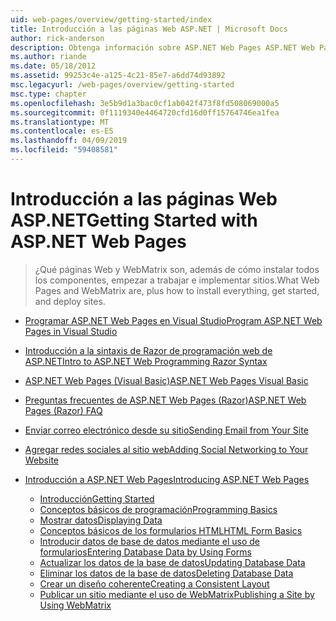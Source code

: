 ```yaml
---
uid: web-pages/overview/getting-started/index
title: Introducción a las páginas Web ASP.NET | Microsoft Docs
author: rick-anderson
description: Obtenga información sobre ASP.NET Web Pages ASP.NET Web Pages y la nueva sintaxis Razor proporcionan una manera rápida, cercana y ligera de combinar código de servidor con t HTML...
ms.author: riande
ms.date: 05/18/2012
ms.assetid: 99253c4e-a125-4c21-85e7-a6dd74d93892
msc.legacyurl: /web-pages/overview/getting-started
msc.type: chapter
ms.openlocfilehash: 3e5b9d1a3bac0cf1ab042f473f8fd508069000a5
ms.sourcegitcommit: 0f1119340e4464720cfd16d0ff15764746ea1fea
ms.translationtype: MT
ms.contentlocale: es-ES
ms.lasthandoff: 04/09/2019
ms.locfileid: "59408581"
---
```

# <a name="getting-started-with-aspnet-web-pages"></a><span data-ttu-id="512f1-103">Introducción a las páginas Web ASP.NET</span><span class="sxs-lookup"><span data-stu-id="512f1-103">Getting Started with ASP.NET Web Pages</span></span>

> <span data-ttu-id="512f1-104">¿Qué páginas Web y WebMatrix son, además de cómo instalar todos los componentes, empezar a trabajar e implementar sitios.</span><span class="sxs-lookup"><span data-stu-id="512f1-104">What Web Pages and WebMatrix are, plus how to install everything, get started, and deploy sites.</span></span>


- [<span data-ttu-id="512f1-105">Programar ASP.NET Web Pages en Visual Studio</span><span class="sxs-lookup"><span data-stu-id="512f1-105">Program ASP.NET Web Pages in Visual Studio</span></span>](program-asp-net-web-pages-in-visual-studio.md)
- [<span data-ttu-id="512f1-106">Introducción a la sintaxis de Razor de programación web de ASP.NET</span><span class="sxs-lookup"><span data-stu-id="512f1-106">Intro to ASP.NET Web Programming Razor Syntax</span></span>](introducing-razor-syntax-c.md)
- [<span data-ttu-id="512f1-107">ASP.NET Web Pages (Visual Basic)</span><span class="sxs-lookup"><span data-stu-id="512f1-107">ASP.NET Web Pages Visual Basic</span></span>](introducing-razor-syntax-vb.md)
- [<span data-ttu-id="512f1-108">Preguntas frecuentes de ASP.NET Web Pages (Razor)</span><span class="sxs-lookup"><span data-stu-id="512f1-108">ASP.NET Web Pages (Razor) FAQ</span></span>](aspnet-web-pages-razor-faq.md)
- [<span data-ttu-id="512f1-109">Enviar correo electrónico desde su sitio</span><span class="sxs-lookup"><span data-stu-id="512f1-109">Sending Email from Your Site</span></span>](11-adding-email-to-your-web-site.md)
- [<span data-ttu-id="512f1-110">Agregar redes sociales al sitio web</span><span class="sxs-lookup"><span data-stu-id="512f1-110">Adding Social Networking to Your Website</span></span>](13-adding-social-networking-to-your-web-site.md)
- [<span data-ttu-id="512f1-111">Introducción a ASP.NET Web Pages</span><span class="sxs-lookup"><span data-stu-id="512f1-111">Introducing ASP.NET Web Pages</span></span>](introducing-aspnet-web-pages-2/index.md)

    - [<span data-ttu-id="512f1-112">Introducción</span><span class="sxs-lookup"><span data-stu-id="512f1-112">Getting Started</span></span>](introducing-aspnet-web-pages-2/getting-started.md)
    - [<span data-ttu-id="512f1-113">Conceptos básicos de programación</span><span class="sxs-lookup"><span data-stu-id="512f1-113">Programming Basics</span></span>](introducing-aspnet-web-pages-2/intro-to-web-pages-programming.md)
    - [<span data-ttu-id="512f1-114">Mostrar datos</span><span class="sxs-lookup"><span data-stu-id="512f1-114">Displaying Data</span></span>](introducing-aspnet-web-pages-2/displaying-data.md)
    - [<span data-ttu-id="512f1-115">Conceptos básicos de los formularios HTML</span><span class="sxs-lookup"><span data-stu-id="512f1-115">HTML Form Basics</span></span>](introducing-aspnet-web-pages-2/form-basics.md)
    - [<span data-ttu-id="512f1-116">Introducir datos de base de datos mediante el uso de formularios</span><span class="sxs-lookup"><span data-stu-id="512f1-116">Entering Database Data by Using Forms</span></span>](introducing-aspnet-web-pages-2/entering-data.md)
    - [<span data-ttu-id="512f1-117">Actualizar los datos de la base de datos</span><span class="sxs-lookup"><span data-stu-id="512f1-117">Updating Database Data</span></span>](introducing-aspnet-web-pages-2/updating-data.md)
    - [<span data-ttu-id="512f1-118">Eliminar los datos de la base de datos</span><span class="sxs-lookup"><span data-stu-id="512f1-118">Deleting Database Data</span></span>](introducing-aspnet-web-pages-2/deleting-data.md)
    - [<span data-ttu-id="512f1-119">Crear un diseño coherente</span><span class="sxs-lookup"><span data-stu-id="512f1-119">Creating a Consistent Layout</span></span>](introducing-aspnet-web-pages-2/layouts.md)
    - [<span data-ttu-id="512f1-120">Publicar un sitio mediante el uso de WebMatrix</span><span class="sxs-lookup"><span data-stu-id="512f1-120">Publishing a Site by Using WebMatrix</span></span>](introducing-aspnet-web-pages-2/publishing.md)
